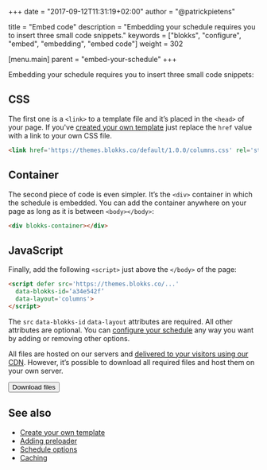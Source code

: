+++
date            = "2017-09-12T11:31:19+02:00"
author          = "@patrickpietens"

title           = "Embed code"
description     = "Embedding your schedule requires you to insert three small code snippets."
keywords        = ["blokks", "configure", "embed", "embedding", "embed code"]
weight          = 302

[menu.main]
parent          = "embed-your-schedule"
+++

Embedding your schedule requires you to insert three small code snippets:

## CSS
The first one is a `<link>` to a template file and it’s placed in the `<head>` of your page. If you've [created your own template](http://themes/intro) just replace the `href` value with a link to your own CSS file.

```html
<link href='https://themes.blokks.co/default/1.0.0/columns.css' rel='stylesheet'>
```

## Container
The second piece of code is even simpler. It’s the `<div>` container in which the schedule is embedded. You can add the container anywhere on your page as long as it is between `<body></body>`:

```html
<div blokks-container></div>
```

## JavaScript
Finally, add the following `<script>` just above the `</body>` of the page:

```html
<script defer src='https://themes.blokks.co/...'
  data-blokks-id=‘a34e542f’
  data-layout='columns'>
</script>
```

The `src` `data-blokks-id` `data-layout` attributes are required. All other attributes are optional. You can [configure your schedule](http://configure/options) any way you want by adding or removing other options.

All files are hosted on our servers and [delivered to your visitors using our CDN](http://configure/caching). However, it’s possible to download all required files and host them on your own server.

[<button>Download files</button>](http://downloadlink)

## See also
- [Create your own template](http://themes/intro)
- [Adding preloader](http://themes/structure#preloader)
- [Schedule options](http://configure/options)
- [Caching](http://configure/Caching)
